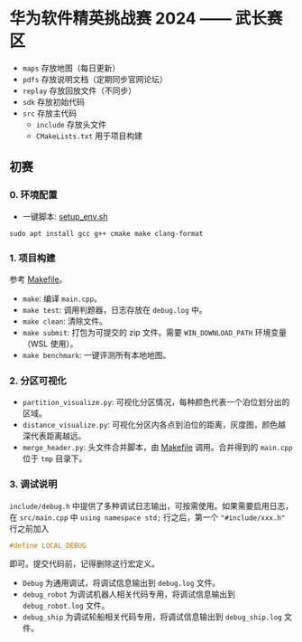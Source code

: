 # 华为软件精英挑战赛 2024 —— 武长赛区

- `maps` 存放地图（每日更新）
- `pdfs` 存放说明文档（定期同步官网论坛）
- `replay` 存放回放文件（不同步）
- `sdk` 存放初始代码
- `src` 存放主代码
  - `include` 存放头文件
  - `CMakeLists.txt` 用于项目构建

## 初赛

### 0. 环境配置

- 一键脚本: [setup_env.sh](./setup_env.sh)

```shell
sudo apt install gcc g++ cmake make clang-format
```

### 1. 项目构建

参考 [Makefile](./Makefile)。

- `make`: 编译 `main.cpp`。
- `make test`: 调用判题器，日志存放在 `debug.log` 中。
- `make clean`: 清除文件。
- `make submit`: 打包为可提交的 zip 文件。需要 `WIN_DOWNLOAD_PATH` 环境变量（WSL 使用）。
- `make benchmark`: 一键评测所有本地地图。

### 2. 分区可视化

- `partition_visualize.py`: 可视化分区情况，每种颜色代表一个泊位划分出的区域。
- `distance_visualize.py`: 可视化分区内各点到泊位的距离，灰度图，颜色越深代表距离越远。
- `merge_header.py`: 头文件合并脚本，由 [Makefile](./Makefile) 调用。合并得到的 `main.cpp` 位于 `tmp` 目录下。

### 3. 调试说明

`include/debug.h` 中提供了多种调试日志输出，可按需使用。如果需要启用日志，在 `src/main.cpp` 中 `using namespace std;` 行之后，第一个 `"#include/xxx.h"` 行之前加入

```cpp
#define LOCAL_DEBUG
```

即可。提交代码前，记得删除这行宏定义。

- `Debug` 为通用调试，将调试信息输出到 `debug.log` 文件。
- `debug_robot` 为调试机器人相关代码专用，将调试信息输出到 `debug_robot.log` 文件。
- `debug_ship` 为调试轮船相关代码专用，将调试信息输出到 `debug_ship.log` 文件。

